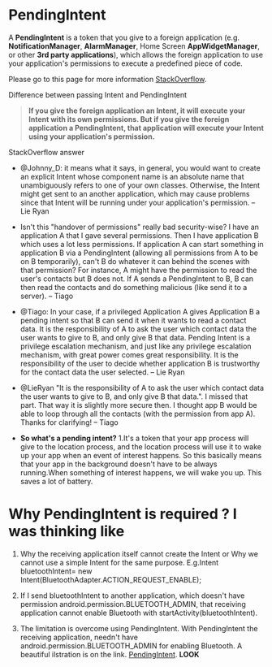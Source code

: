 # PendingIntent 
A **PendingIntent** is a token that you give to a foreign application (e.g. **NotificationManager**, **AlarmManager**, 
Home Screen **AppWidgetManager**, or other **3rd party applications**), which allows the foreign application to use your application's 
permissions to execute a predefined piece of code.

Please go to this page for more information [StackOverflow](https://stackoverflow.com/questions/2808796/what-is-an-android-pendingintent).

Difference between passing Intent and PendingIntent
> **If you give the foreign application an Intent, it will execute your Intent with its own permissions. But if you give the foreign application a PendingIntent, that application will execute your Intent using your application's permission.**

StackOverflow answer
- @Johnny_D: it means what it says, in general, you would want to create an explicit Intent whose component name is an absolute name that unambiguously refers to one of your own classes. Otherwise, the Intent might get sent to an another application, which may cause problems since that Intent will be running under your application's permission. – Lie Ryan 

- Isn't this "handover of permissions" really bad security-wise? I have an application A that I gave several permissions. Then I have application B which uses a lot less permissions. If application A can start something in application B via a PendingIntent (allowing all permissions from A to be on B temporarily), can't B do whatever it can behind the scenes with that permission? For instance, A might have the permission to read the user's contacts but B does not. If A sends a PendingIntent to B, B can then read the contacts and do something malicious (like send it to a server). – Tiago

- @Tiago: In your case, if a privileged Application A gives Application B a pending intent so that B can send it when it wants to read a contact data. It is the responsibility of A to ask the user which contact data the user wants to give to B, and only give B that data. Pending Intent is a privilege escalation mechanism, and just like any privilege escalation mechanism, with great power comes great responsibility. It is the responsibility of the user to decide whether application B is trustworthy for the contact data the user selected. – Lie Ryan

- @LieRyan "It is the responsibility of A to ask the user which contact data the user wants to give to B, and only give B that data.". I missed that part. That way it is slightly more secure then. I thought app B would be able to loop through all the contacts (with the permission from app A). Thanks for clarifying! – Tiago

- **So what's a pending intent?**
  1.It's a token that your app process will give to the location process, and the location process will use it to wake up your app when   an event of interest happens. So this basically means that your app in the background doesn't have to be always running.When something   of interest happens, we will wake you up. This saves a lot of battery.


# Why PendingIntent is required ? I was thinking like

1. Why the receiving application itself cannot create the Intent or Why we cannot use a simple Intent for the same purpose.
   E.g.Intent bluetoothIntent= new Intent(BluetoothAdapter.ACTION_REQUEST_ENABLE);

2. If I send bluetoothIntent to another application, which doesn't have permission android.permission.BLUETOOTH_ADMIN, that receiving      application cannot enable Bluetooth with startActivity(bluetoothIntent).

3. The limitation is overcome using PendingIntent. With PendingIntent the receiving application, needn't have 
   android.permission.BLUETOOTH_ADMIN for enabling Bluetooth.
   A beautiful ilstration is on the link. [PendingIntent](http://android-pending-intent.blogspot.com/). **LOOK**

